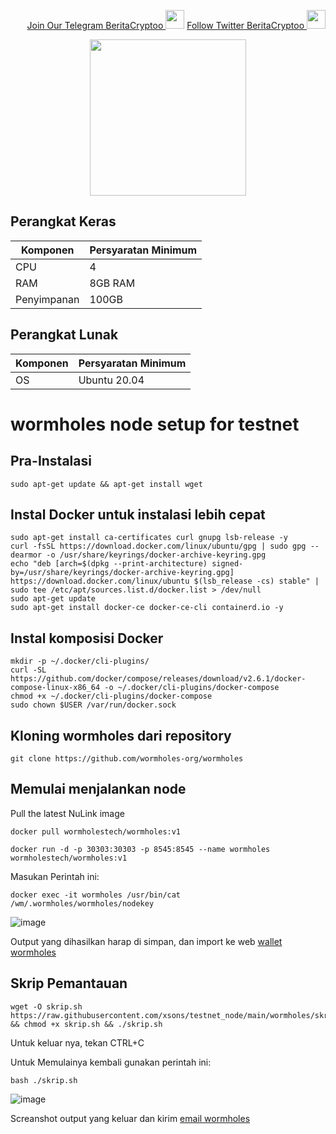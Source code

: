 <p style="font-size:14px" align="right">
<a href="https://t.me/BeritaCryptoo" target="_blank">Join Our Telegram BeritaCryptoo <img src="https://user-images.githubusercontent.com/50621007/183283867-56b4d69f-bc6e-4939-b00a-72aa019d1aea.png" width="30"/></a>
<a href="https://twitter.com/BeritaCryptoo" target="_blank">Follow Twitter BeritaCryptoo <img src="https://user-images.githubusercontent.com/108946833/184274157-08210464-fa03-493d-b01c-2420c67a524f.jpg" width="30"/></a>
</p>

<p align="center">
  <img width="250" height="auto" src="https://user-images.githubusercontent.com/108946833/197696918-150127d1-9054-416c-9208-2c8c70997b27.jpg">
</p>

## Perangkat Keras

|  Komponen |  Persyaratan Minimum |
| ------------ | ------------ |
| CPU  | 4 |
| RAM | 8GB RAM  |
| Penyimpanan  | 100GB |

## Perangkat Lunak

|Komponen | Persyaratan Minimum |
| ------------ | ------------ |
| OS | Ubuntu 20.04 | 

# wormholes node setup for testnet 
## Pra-Instalasi
```
sudo apt-get update && apt-get install wget
```
## Instal Docker untuk instalasi lebih cepat
```
sudo apt-get install ca-certificates curl gnupg lsb-release -y
curl -fsSL https://download.docker.com/linux/ubuntu/gpg | sudo gpg --dearmor -o /usr/share/keyrings/docker-archive-keyring.gpg
echo "deb [arch=$(dpkg --print-architecture) signed-by=/usr/share/keyrings/docker-archive-keyring.gpg] https://download.docker.com/linux/ubuntu $(lsb_release -cs) stable" | sudo tee /etc/apt/sources.list.d/docker.list > /dev/null
sudo apt-get update
sudo apt-get install docker-ce docker-ce-cli containerd.io -y
```
## Instal komposisi Docker
```
mkdir -p ~/.docker/cli-plugins/
curl -SL https://github.com/docker/compose/releases/download/v2.6.1/docker-compose-linux-x86_64 -o ~/.docker/cli-plugins/docker-compose
chmod +x ~/.docker/cli-plugins/docker-compose
sudo chown $USER /var/run/docker.sock
```
## Kloning wormholes dari repository
```
git clone https://github.com/wormholes-org/wormholes
```
## Memulai menjalankan node
Pull the latest NuLink image
```
docker pull wormholestech/wormholes:v1
```
```
docker run -d -p 30303:30303 -p 8545:8545 --name wormholes wormholestech/wormholes:v1
```
Masukan Perintah ini:
```
docker exec -it wormholes /usr/bin/cat /wm/.wormholes/wormholes/nodekey
```
![image](https://user-images.githubusercontent.com/108946833/197738085-2190f731-ea02-4803-b039-84fb2d6cda2f.png)

Output yang dihasilkan harap di simpan, dan import ke web [wallet wormholes](https://www.limino.com/#/wallet)

## Skrip Pemantauan
```
wget -O skrip.sh https://raw.githubusercontent.com/xsons/testnet_node/main/wormholes/skrip.sh && chmod +x skrip.sh && ./skrip.sh
```
Untuk keluar nya, tekan CTRL+C

Untuk Memulainya kembali gunakan perintah ini:
```
bash ./skrip.sh
```
![image](https://user-images.githubusercontent.com/108946833/197741940-b06591e0-9c84-401e-9717-88e01e52f1a1.png)

Screanshot output yang keluar dan kirim [email wormholes](market@wormholes.com)

